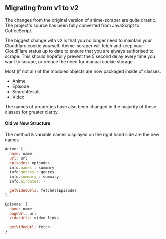 ## Migrating from v1 to v2

The changes from the original version of anime-scraper are quite drastic.
The project's source has been fully converted from JavaScript to CoffeeScript.

The biggest change with v2 is that you no longer need to maintain your Cloudflare cookie yourself.
Anime-scraper will fetch and keep your CloudFlare status up to date to ensure that you
are always authorised to scrape. This should hopefully prevent the 5 second delay every time you want to scrape,
or reduce the need for manual cookie storage.

Most (if not all) of the modules objects are now packaged inside of classes.

- Anime
- Episode
- SearchResult
- Video

The names of properties have also been changed in the majority of these classes for greater clarity.

#### Old vs New Structure
The method & variable names displayed on the right hand side are the new names

```js
Anime: {
  name: name
  url: url
  episodes: episodes
  info.names : summary
  info.genres : genres
  info.summary : summary
  info.airdates: -

  getVideoUrls: fetchAllEpisodes
}

Episode: {
  name: name
  pageUrl: url
  videoUrls: video_links

  getVideoUrl: fetch
}
```
